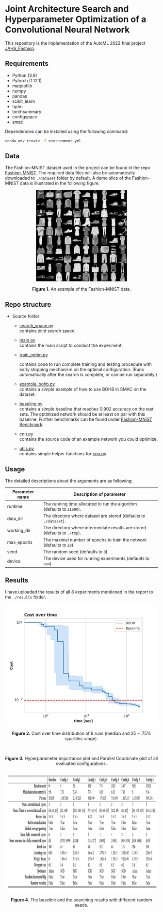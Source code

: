 # Joint Architecture Search and Hyperparameter Optimization of a Convolutional Neural Network

This repository is the implementation of the AutoML 2022 final project [JAHS_Fashion](https://github.com/automl-classroom/final-project-multiverse/blob/master/jahs_fashion/project_jahs_fashion.pdf).

## Requirements

- Python (3.9)
- Pytorch (1.12.1)
- matplotlib 
- numpy 
- pandas 
- scikit_learn
- tqdm
- torchsummary
- configspace
- smac

Dependencies can be installed using the following command:
```bash
conda env create -f environment.yml
```



## Data

The Fashion-MNIST dataset used in the project can be found in the repo [Fashion-MNIST](https://github.com/zalandoresearch/fashion-mnist). The required data files will also be automatically downloaded to ```./dataset``` folder by default. A demo slice of the Fashion-MNIST data is illustrated in the following figure.



<p align="center">
<img src="./img/data.jpeg" height = "300" alt="" align=center />
<br><br>
<b>Figure 1.</b> An example of the Fashion-MNIST data.
</p>


## Repo structure

*  Source folder      
   
   * [search_space.py](search_space.py)<BR>
     contains joint search space.
   
   * [main.py](main.py)<BR>
     contains the main script to conduct the experiment.
   
   * [train_optim.py](train_optim.py)

     contains code to run complete training and testing procedure with early stopping mechanism on the optimal configuration. (Runs automatically after the search is complete, or can be run separately.)
   
   * [example_bohb.py](bohb.py) <BR>
     contains a simple example of how to use BOHB in SMAC on the dataset. 
   
   * [baseline.py](baseline.py)<BR>
     contains a simple baseline that reaches 0.902 accuracy on the test sets. The optimized network should be at least on par with this baseline. Further benchmarks can be found under [Fashion-MNIST Benchmark](https://github.com/zalandoresearch/fashion-mnist#benchmark).
   
   * [cnn.py](cnn.py)<BR>
     contains the source code of an example network you could optimize.
   
   * [utils.py](utils.py)<BR>
     contains simple helper functions for [cnn.py](cnn.py)



## Usage

The detailed descriptions about the arguments are as following:

| Parameter name | Description of parameter                                     |
| -------------- | ------------------------------------------------------------ |
| runtime        | The running time allocated to run the algorithm (defaults to `21600`). |
| data_dir       | The directory where dataset are stored (defaults to `./dataset`). |
| working_dir    | The directory where intermediate results are stored (defaults to `./tmp`). |
| max_epochs     | The maximal number of epochs to train the network (defaults to `20`). |
| seed           | The random seed (defaults to `0`).                           |
| device         | The device used for running experiments (defaults to `cpu`)  |



## Results

I have uploaded the results of all 8 experiments mentioned in the report to the `./results` folder.

<p align="center">
<img src="./img/Cost_over_time.png" height = "400" alt="" align=center />
<br><br>
<b>Figure 2.</b> Cost over time distribution of 8 runs (median and 25 ∼ 75% quartiles range).
</p>

<p align="center">
<img src="./img/combince.png" height = "500" alt="" align=center />
<br><br>
<b>Figure 3.</b> Hyperparameter importance plot and Parallel Coordinate plot of all evaluated configurations.
</p>

<p align="center">
<img src="./img/Tabel3.png" height = "400" alt="" align=center />
<br><br>
<b>Figure 4.</b> The baseline and the searching results with different random seeds.
</p>